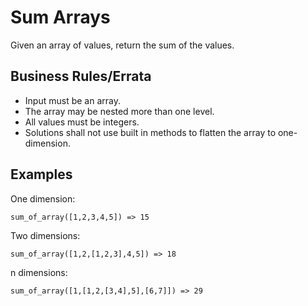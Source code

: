 # Sum Arrays

Given an array of values, return the sum of the values.

## Business Rules/Errata

- Input must be an array.
- The array may be nested more than one level.
- All values must be integers.
- Solutions shall not use built in methods to flatten the array to one-dimension.

## Examples

One dimension:
```
sum_of_array([1,2,3,4,5]) => 15
```

Two dimensions:
```
sum_of_array([1,2,[1,2,3],4,5]) => 18
```

n dimensions: 

```
sum_of_array([1,[1,2,[3,4],5],[6,7]]) => 29
```
